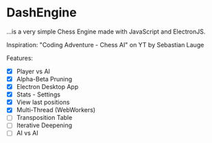 # DashEngine

...is a very simple Chess Engine made with JavaScript and ElectronJS.

Inspiration: "Coding Adventure - Chess AI" on YT by Sebastian Lauge

Features:

-   [x] Player vs AI
-   [x] Alpha-Beta Pruning
-   [x] Electron Desktop App
-   [x] Stats - Settings
-   [x] View last positions
-   [x] Multi-Thread (WebWorkers)
-   [ ] Transposition Table
-   [ ] Iterative Deepening
-   [ ] AI vs AI
